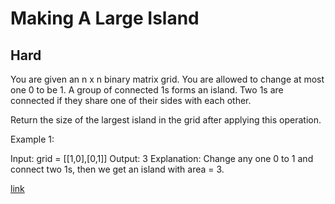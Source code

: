 # Making A Large Island
## Hard
You are given an n x n binary matrix grid. You are allowed to change at most one 0 to be 1. A group of connected 1s forms an island. Two 1s are connected if they share one of their sides with each other.

Return the size of the largest island in the grid after applying this operation.

Example 1:

Input: 
grid = [[1,0],[0,1]]
Output:
3
Explanation:
Change any one 0 to 1 and connect two 1s, then we get an island with area = 3.

[link](https://practice.geeksforgeeks.org/problems/making-a-large-island/1)